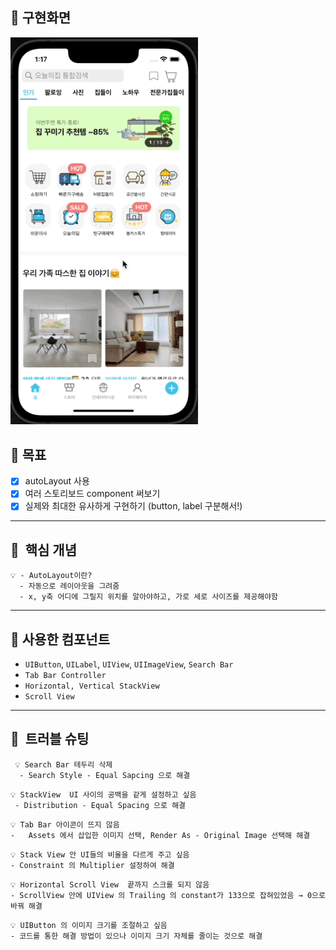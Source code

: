 ## 📌 구현화면
<img width="300" src="/gif/week1.gif">

## 📌 목표

- [x]  autoLayout 사용
- [x]  여러 스토리보드 component 써보기
- [x]  실제와 최대한 유사하게 구현하기 (button, label 구분해서!)

---

## 📌  핵심 개념
```
💡 - AutoLayout이란?
  - 자동으로 레이아웃을 그려줌
  - x, y축 어디에 그릴지 위치를 알아야하고, 가로 세로 사이즈를 제공해야함

```

---

## 📌 사용한 컴포넌트

- `UIButton`, `UILabel`, `UIView`, `UIImageView`, `Search Bar`
- `Tab Bar Controller`
- `Horizontal, Vertical StackView`
- `Scroll View`

---

## 📌  트러블 슈팅

```
 💡 Search Bar 테두리 삭제
  - Search Style - Equal Sapcing 으로 해결  
```

```
💡 StackView  UI 사이의 공백을 같게 설정하고 싶음
 - Distribution - Equal Spacing 으로 해결
```

```
💡 Tab Bar 아이콘이 뜨지 않음
-   Assets 에서 삽입한 이미지 선택, Render As - Original Image 선택해 해결
```

```
💡 Stack View 안 UI들의 비율을 다르게 주고 싶음
- Constraint 의 Multiplier 설정하여 해결
```

```
💡 Horizontal Scroll View  끝까지 스크롤 되지 않음
- ScrollView 안에 UIView 의 Trailing 의 constant가 133으로 잡혀있었음 → 0으로 바꿔 해결
```

```
💡 UIButton 의 이미지 크기를 조절하고 싶음
- 코드를 통한 해결 방법이 있으나 이미지 크기 자체를 줄이는 것으로 해결
```
